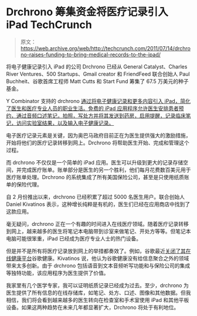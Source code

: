 # Drchrono 筹集资金将医疗记录引入 iPad TechCrunch

> 原文：<https://web.archive.org/web/http://techcrunch.com/2011/07/14/drchrono-raises-funding-to-bring-medical-records-to-the-ipad/>

将电子健康记录引入 iPad 的公司 Drchrono 已经从 General Catalyst、Charles River Ventures、500 Startups、Gmail creator 和 FriendFeed 联合创始人 Paul Buchheit、谷歌首席工程师 Matt Cutts 和 Start Fund 筹集了 67.5 万美元的种子基金。

Y Combinator 支持的 drchrono [通过将电子健康记录和更多内容引入 iPad，简化了医生和医疗专业人员的职业生活。免费的 iPad 应用程序允许医生安排患者预约，通过音频口述笔记，拍照，写处方并将其发送到药房，启用提醒，记录临床笔记，访问实验室结果，以及输入电子健康记录。](https://web.archive.org/web/20230205030548/https://techcrunch.com/2011/02/23/drchrono-makes-the-ipad-a-doctors-best-friend-in-the-exam-room/)

电子医疗记录元素是关键，因为奥巴马政府目前正在为医生提供强大的激励措施，开始将他们的医疗记录转移到网上。Drchrono 将帮助医生开始、完成和管理这个过程。

而 drchrono 不仅仅是一个简单的 iPad 应用。医生可以升级到更大的记录存储空间，并完成医疗账单。账单部分是医生的另一个胜利，他们每月花费数百美元用于医疗账单处理。Drchrono 的系统集成了所有美国保险公司，甚至是只使用纸质账单的保险代理。

自 2 月份推出以来，drchrono 已经积累了超过 5000 名医生用户。联合创始人 Daniel Kivatinos 表示，这种增长纯粹是有机的，医生们已经在应用商店中找到了这款应用。

毫无疑问，drchrono 正在一个有趣的时间进入在线医疗领域。随着医疗记录转移到网上，越来越多的医生将笔记本电脑带到诊室来做笔记、开处方等等。但笔记本电脑可能很笨重，iPad 已经成为医疗专业人士的热门设备。

但是并不是所有将医疗记录放到网上的举措都奏效了。例如，谷歌最近[关闭了其在线健康平台](https://web.archive.org/web/20230205030548/https://techcrunch.com/2011/06/26/why-google-really-failed-money/)谷歌健康。Kivatinos 说，他认为谷歌健康没有给信息聚合之外的领域带来太多创新。由于 drchrono 包括语音到文本音频听写功能和与保险公司的集成等独特功能，该应用程序为医生提供了价值。

我家里有几个医学专家，我可以证明纸质记录已经成为过去。至少，drchrono 为医生提供了所有信息的在线存储库，如笔记、处方、口述、图像和其他数据。但我相信，我们将会看到越来越多的医生转向在检查室和手术室使用 iPad 和其他平板设备。如果这两种趋势在未来几年都显著扩大，Drchrono 将处于有利地位。